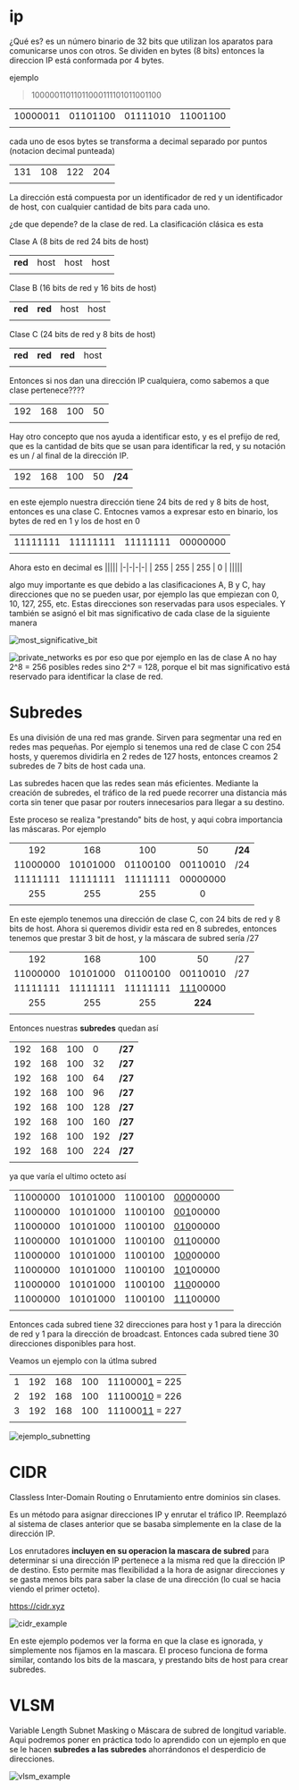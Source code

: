 # ip

¿Qué es? es un número binario de 32 bits que utilizan los aparatos para comunicarse unos con otros. Se dividen en bytes (8 bits)
entonces la direccion IP está conformada por 4 bytes.

ejemplo

> 10000011011011000111101011001100

|||||
|-|-|-|-|
| 10000011 | 01101100 | 01111010 | 11001100 |
|||||

cada uno de esos bytes se transforma a decimal separado por puntos (notacion decimal punteada)

|||||
|-|-|-|-|
| 131 | 108 | 122 | 204 |
|||||

La dirección está compuesta por un identificador de red y un identificador de host, con cualquier cantidad de bits para cada uno.

¿de que depende? de la clase de red. La clasificación clásica es esta

Clase A (8 bits de red 24 bits de host)

|||||
|-|-|-|-|
| **red** | host | host | host |
|||||

Clase B (16 bits de red y 16 bits de host)

|||||
|-|-|-|-|
| **red** | **red** | host | host |
|||||

Clase C (24 bits de red y 8 bits de host)

|||||
|-|-|-|-|
| **red** | **red** | **red** | host |
|||||


Entonces si nos dan una dirección IP cualquiera, como sabemos a que clase pertenece????

|||||
|-|-|-|-|
| 192 | 168 | 100 | 50 |
|||||

Hay otro concepto que nos ayuda a identificar esto, y es el prefijo de red, que es la cantidad de bits que se usan para identificar la red, y su notación es un / al final de la dirección IP.


||||||
|-|-|-|-|-|
| 192 | 168 | 100 | 50 | **/24** |
||||||

en este ejemplo nuestra dirección tiene 24 bits de red y 8 bits de host, entonces es una clase C. Entocnes vamos a expresar esto en binario, los bytes de red en 1 y los de host en 0

|||||
|-|-|-|-|
| 11111111 | 11111111 | 11111111 | 00000000 |
|||||

Ahora esto en decimal es 
|||||
|-|-|-|-|
| 255 | 255 | 255 | 0 |
|||||

algo muy importante es que debido a las clasificaciones A, B y C, hay direcciones que no se pueden usar, por ejemplo las que empiezan con 0, 10, 127, 255, etc. Estas direcciones son reservadas para usos especiales. Y también se asignó el bit mas significativo de cada clase de la siguiente manera

![most_significative_bit](most_significative_bit.png)

![private_networks](private_networks.png)
es por eso que por ejemplo en las de clase A no hay 2^8 = 256 posibles redes sino 2^7 = 128, porque el bit mas significativo está reservado para identificar la clase de red.

# Subredes

Es una división de una red mas grande. Sirven para segmentar una red en redes mas pequeñas. Por ejemplo si tenemos una red de clase C con 254 hosts, y queremos dividirla en 2 redes de 127 hosts, entonces creamos 2 subredes de 7 bits de host cada una.

Las subredes hacen que las redes sean más eficientes. Mediante la creación de subredes, el tráfico de la red puede recorrer una distancia más corta sin tener que pasar por routers innecesarios para llegar a su destino.

Este proceso se realiza "prestando" bits de host, y aqui cobra importancia las máscaras. Por ejemplo

||||||
|:-:|:-:|:-:|:-:|:-:|
| 192 | 168 | 100 | 50 | **/24** |
| 11000000 | 10101000 | 01100100 | 00110010 | /24 |
| 11111111 | 11111111 | 11111111 | 00000000 | |
| 255 | 255 | 255 | 0 | |
||||||

En este ejemplo tenemos una dirección de clase C, con 24 bits de red y 8 bits de host. Ahora si queremos dividir esta red en 8 subredes, entonces tenemos que prestar 3 bit de host, y la máscara de subred sería /27

||||||
|:-:|:-:|:-:|:-:|:-:|
| 192 | 168 | 100 | 50 | /27 |
| 11000000 | 10101000 | 01100100 | 00110010 | /27 |
| 11111111 | 11111111 | 11111111 | <ins>111</ins>00000 | |
| 255 | 255 | 255 | **224** | |
||||||


Entonces nuestras **subredes** quedan así

||||||
|-|-|-|-|-|
| 192 | 168 | 100 | 0 | **/27** |
| 192 | 168 | 100 | 32 | **/27** |
| 192 | 168 | 100 | 64 | **/27** |
| 192 | 168 | 100 | 96 | **/27** |
| 192 | 168 | 100 | 128 | **/27** |
| 192 | 168 | 100 | 160 | **/27** |
| 192 | 168 | 100 | 192 | **/27** |
| 192 | 168 | 100 | 224 | **/27** |
||||||


ya que varía el ultimo octeto así

||||||
|-|-|-|-|-|
| 11000000 | 10101000 | 1100100 | <ins>000</ins>00000 ||
| 11000000 | 10101000 | 1100100 | <ins>001</ins>00000 ||
| 11000000 | 10101000 | 1100100 | <ins>010</ins>00000 ||
| 11000000 | 10101000 | 1100100 | <ins>011</ins>00000 ||
| 11000000 | 10101000 | 1100100 | <ins>100</ins>00000 ||
| 11000000 | 10101000 | 1100100 | <ins>101</ins>00000 ||
| 11000000 | 10101000 | 1100100 | <ins>110</ins>00000 ||
| 11000000 | 10101000 | 1100100 | <ins>111</ins>00000 ||
||||||


Entonces cada subred tiene 32 direcciones para host y 1 para la dirección de red y 1 para la dirección de broadcast. Entonces cada subred tiene 30 direcciones disponibles para host.

Veamos un ejemplo con la útlma subred

||||||
|-|-|-|-|-|
|1| 192 | 168 | 100 | 1110000<ins>1</ins> = 225 |
|2| 192 | 168 | 100 | 111000<ins>10</ins> = 226 |
|3| 192 | 168 | 100 | 111000<ins>11</ins> = 227 |
||||||

![ejemplo_subnetting](ejemplo_subnetting.png)

# CIDR

Classless Inter-Domain Routing o Enrutamiento entre dominios sin clases.

Es un método para asignar direcciones IP y enrutar el tráfico IP. Reemplazó al sistema de clases anterior que se basaba simplemente en la clase de la dirección IP.

Los enrutadores **incluyen en su operacion la mascara de subred** para determinar si una dirección IP pertenece a la misma red que la dirección IP de destino. Esto permite mas flexibilidad a la hora de asignar direcciones y se gasta menos bits para saber la clase de una dirección (lo cual se hacia viendo el primer octeto).

https://cidr.xyz

![cidr_example](cidr_example.png)

En este ejemplo podemos ver la forma en que la clase es ignorada, y simplemente nos fijamos en la mascara. El proceso funciona de forma similar, contando los bits de la mascara, y prestando bits de host para crear subredes.

# VLSM

Variable Length Subnet Masking o Máscara de subred de longitud variable. Aqui podremos poner en práctica todo lo aprendido con un ejemplo en que se le hacen **subredes a las subredes** ahorrándonos el desperdicio de direcciones.

![vlsm_example](vlsm_example.jpg)
